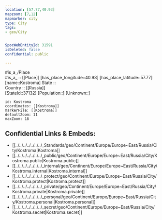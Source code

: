 ```yaml
---
location: [57.77,40.93] 
mapzoom: [7,12] 
mapmarker: city 
type: City
tags:
- geo/City


SpocWebEntityId: 31591
isDeleted: false
confidential: public

---
```

#is_a_/Place  
#is_a_ :: [[Place]] 
[has_place_longitude::40.93] 
[has_place_latitude::57.77] 
[name::Kostroma] 
State ::  
Country :: [[Russia]]  
[StateId::37132] 
[Population::] 
[Unknown::] 


```leaflet
id: Kostroma
coordinates: [[Kostroma]] 
markerFile: [[Kostroma]] 
defaultZoom: 11 
maxZoom: 18
```


## Confidential Links & Embeds: 
- [[../../../../../../../_Standards/geo/Continent/Europe/Europe~East/Russia/City/Kostroma|Kostroma]] 
- [[../../../../../../../_public/geo/Continent/Europe/Europe~East/Russia/City/Kostroma.public|Kostroma.public]] 
- [[../../../../../../../_internal/geo/Continent/Europe/Europe~East/Russia/City/Kostroma.internal|Kostroma.internal]] 
- [[../../../../../../../_protect/geo/Continent/Europe/Europe~East/Russia/City/Kostroma.protect|Kostroma.protect]] 
- [[../../../../../../../_private/geo/Continent/Europe/Europe~East/Russia/City/Kostroma.private|Kostroma.private]] 
- [[../../../../../../../_personal/geo/Continent/Europe/Europe~East/Russia/City/Kostroma.personal|Kostroma.personal]] 
- [[../../../../../../../_secret/geo/Continent/Europe/Europe~East/Russia/City/Kostroma.secret|Kostroma.secret]] 
